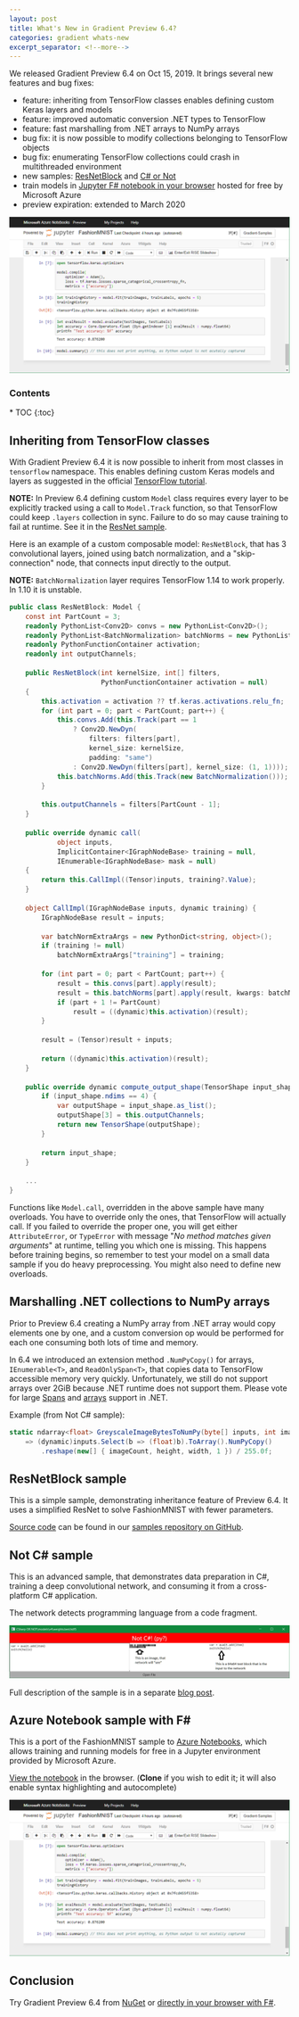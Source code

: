 ```yaml
---
layout: post
title: What's New in Gradient Preview 6.4?
categories: gradient whats-new
excerpt_separator: <!--more-->
---
```


We released Gradient Preview 6.4 on Oct 15, 2019. It brings several new features and bug fixes:

- feature: inheriting from TensorFlow classes enables defining custom Keras layers and models
- feature: improved automatic conversion .NET types to TensorFlow
- feature: fast marshalling from .NET arrays to NumPy arrays
- bug fix: it is now possible to modify collections belonging to TensorFlow objects
- bug fix: enumerating TensorFlow collections could crash in multithreaded environment
- new samples: [ResNetBlock](https://github.com/losttech/Gradient-Samples/tree/master/ResNetBlock
) and [C# or Not](https://lostmsu.github.io/Not-CSharp/)
- train models in [Jupyter F# notebook in your browser](https://notebooks.azure.com/lost/projects/gradient-samples/html/FashionMNIST.ipynb)
hosted for free by Microsoft Azure
- preview expiration: extended to March 2020

![F# Notebook Screenshot](/images/NotebookScreenshot.png)

<!--more-->

<h3>Contents</h3>
* TOC
{:toc}

## Inheriting from TensorFlow classes

With Gradient Preview 6.4 it is now possible to inherit from most classes in `tensorflow` namespace.
This enables defining custom Keras models and layers as suggested in the official
[TensorFlow tutorial](https://www.tensorflow.org/tutorials/customization/custom_layers).

**NOTE:** In Preview 6.4 defining custom `Model` class requires every layer to be explicitly tracked
using a call to `Model.Track` function, so that TensorFlow could keep `.layers` collection in sync.
Failure to do so may cause training to fail at runtime. See it in the [ResNet sample](
    https://github.com/losttech/Gradient-Samples/blob/f820b920eb53e6f84b93c74cdade5e60e30af392/ResNetBlock/ResNetBlock.cs#L22
).

Here is an example of a custom composable model: `ResNetBlock`, that has 3 convolutional layers,
joined using batch normalization, and a "skip-connection" node, that connects input
directly to the output.

**NOTE:** `BatchNormalization` layer requires TensorFlow 1.14 to work properly. In 1.10 it is unstable.

```csharp
public class ResNetBlock: Model {
    const int PartCount = 3;
    readonly PythonList<Conv2D> convs = new PythonList<Conv2D>();
    readonly PythonList<BatchNormalization> batchNorms = new PythonList<BatchNormalization>();
    readonly PythonFunctionContainer activation;
    readonly int outputChannels;

    public ResNetBlock(int kernelSize, int[] filters,
                       PythonFunctionContainer activation = null)
    {
        this.activation = activation ?? tf.keras.activations.relu_fn;
        for (int part = 0; part < PartCount; part++) {
            this.convs.Add(this.Track(part == 1
                ? Conv2D.NewDyn(
                    filters: filters[part],
                    kernel_size: kernelSize,
                    padding: "same")
                : Conv2D.NewDyn(filters[part], kernel_size: (1, 1))));
            this.batchNorms.Add(this.Track(new BatchNormalization()));
        }

        this.outputChannels = filters[PartCount - 1];
    }

    public override dynamic call(
            object inputs,
            ImplicitContainer<IGraphNodeBase> training = null,
            IEnumerable<IGraphNodeBase> mask = null)
    {
        return this.CallImpl((Tensor)inputs, training?.Value);
    }

    object CallImpl(IGraphNodeBase inputs, dynamic training) {
        IGraphNodeBase result = inputs;

        var batchNormExtraArgs = new PythonDict<string, object>();
        if (training != null)
            batchNormExtraArgs["training"] = training;

        for (int part = 0; part < PartCount; part++) {
            result = this.convs[part].apply(result);
            result = this.batchNorms[part].apply(result, kwargs: batchNormExtraArgs);
            if (part + 1 != PartCount)
                result = ((dynamic)this.activation)(result);
        }

        result = (Tensor)result + inputs;

        return ((dynamic)this.activation)(result);
    }

    public override dynamic compute_output_shape(TensorShape input_shape) {
        if (input_shape.ndims == 4) {
            var outputShape = input_shape.as_list();
            outputShape[3] = this.outputChannels;
            return new TensorShape(outputShape);
        }

        return input_shape;
    }

    ...
}
```

Functions like `Model.call`, overridden in the above sample have many overloads.
You have to override only the ones, that TensorFlow will actually call. If you failed to override
the proper one, you will get either `AttributeError`, or `TypeError` with message
"_No method matches given arguments_" at runtime, telling you which one is missing. This happens
before training begins, so remember to test your model on a small data sample
if you do heavy preprocessing. You might also need to define new overloads.

## Marshalling .NET collections to NumPy arrays

Prior to Preview 6.4 creating a NumPy array from .NET array would copy elements
one by one, and a custom conversion op would be performed for each one
consuming both lots of time and memory.

In 6.4 we introduced an extension method `.NumPyCopy()` for arrays,
`IEnumerable<T>`, and `ReadOnlySpan<T>`, that copies data to TensorFlow accessible memory
very quickly. Unfortunately, we still do not support arrays over 2GiB because .NET runtime
does not support them. Please vote for large
 [Spans](https://github.com/dotnet/coreclr/issues/27040)
 and [arrays](https://github.com/dotnet/coreclr/issues/23132) support in .NET.

Example (from Not C# sample):

```csharp
static ndarray<float> GreyscaleImageBytesToNumPy(byte[] inputs, int imageCount, int width, int height)
    => (dynamic)inputs.Select(b => (float)b).ToArray().NumPyCopy()
        .reshape(new[] { imageCount, height, width, 1 }) / 255.0f;
```

## ResNetBlock sample

This is a simple sample, demonstrating inheritance feature of Preview 6.4. It uses
a simplified ResNet to solve FashionMNIST with fewer parameters.

[Source code](https://github.com/losttech/Gradient-Samples/tree/master/ResNetBlock)
can be found in our [samples repository on GitHub](https://github.com/losttech/Gradient-Samples).

## Not C# sample

This is an advanced sample, that demonstrates data preparation in C#,
training a deep convolutional network, and consuming it from a cross-platform C# application.

The network detects programming language from a code fragment.

![Not C# app screenshot](/images/NotCSharp-Parts.png)

Full description of the sample is in a separate [blog post](https://lostmsu.github.io/Not-CSharp/).

## Azure Notebook sample with F\#

This is a port of the FashionMNIST sample to [Azure Notebooks](https://notebooks.azure.com/), which
allows training and running models for free in a Jupyter environment provided by Microsoft Azure.

[View the notebook](https://notebooks.azure.com/lost/projects/gradient-samples/html/FashionMNIST.ipynb)
in the browser. (**Clone** if you wish to edit it;
it will also enable syntax highlighting and autocomplete)

![F# Notebook Screenshot](/images/NotebookScreenshot.png)

## Conclusion

Try Gradient Preview 6.4 from [NuGet](https://www.nuget.org/packages/Gradient/)
or [directly in your browser with F#](https://notebooks.azure.com/lost/projects/gradient-samples/html/FashionMNIST.ipynb).
